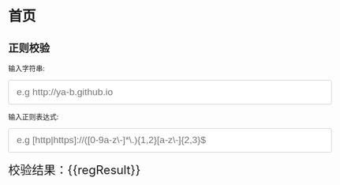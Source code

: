 # 首页

## 正则校验
输入字符串:

<input class="input reg-input" v-model="regExample" type="text" placeholder="e.g http://ya-b.github.io"/>

输入正则表达式:

<input class="input reg-input" v-model="regInput" type="text" placeholder="e.g [http|https]://([0-9a-z\-]*\.){1,2}[a-z\-]{2,3}$"/>

<div class="help">校验结果：{{regResult}}</div>

<script setup>
import { ref, computed } from 'vue'
const regExample = ref('')
const regInput = ref('')
const regResult = computed(() => {
  try {
    return new RegExp(regInput.value).test(regExample.value)
  } catch (error) {
    return false
  }
})
console.log(regResult.value)
</script>

<style>
input{
    outline-style: none ;
    border: .066rem solid #ccc;
    border-radius: .2rem;
    padding: .8rem 1rem;
    width: 41rem;
    font-size: 1.2rem;
}

.help {
  font-size: 1.5rem;
  margin-top: 1rem;
}

</style>